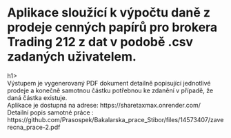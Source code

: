 <h1>Aplikace sloužící k výpočtu daně z prodeje cenných papírů pro brokera Trading 212 z dat v podobě .csv zadaných uživatelem. </h1>h1><br>
Výstupem je vygenerovaný PDF dokument detailně popisující jednotlivé prodeje a konečně samotnou částku potřebnou ke zdanění v případě, že daná částka existuje. <br>
Aplikace je dostupná na adrese: https://sharetaxmax.onrender.com/ <br>
Detailní popis samotné práce : https://github.com/Prasospek/Bakalarska_prace_Stibor/files/14573407/zaverecna_prace-2.pdf <br>
